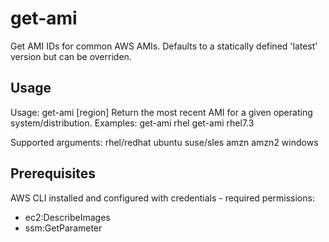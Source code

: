  # get-ami

Get AMI IDs for common AWS AMIs. Defaults to a statically defined 'latest' version but can be overriden. 

## Usage

Usage: get-ami <OS> [region]
Return the most recent AMI for a given operating system/distribution.
Examples:
get-ami rhel
get-ami rhel7.3

Supported arguments:
rhel/redhat
ubuntu
suse/sles
amzn
amzn2
windows

## Prerequisites
AWS CLI installed and configured with credentials - required permissions:
 - ec2:DescribeImages
 - ssm:GetParameter